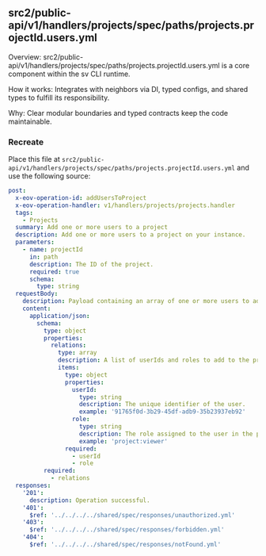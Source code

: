 ## src2/public-api/v1/handlers/projects/spec/paths/projects.projectId.users.yml

Overview: src2/public-api/v1/handlers/projects/spec/paths/projects.projectId.users.yml is a core component within the sv CLI runtime.

How it works: Integrates with neighbors via DI, typed configs, and shared types to fulfill its responsibility.

Why: Clear modular boundaries and typed contracts keep the code maintainable.

### Recreate

Place this file at `src2/public-api/v1/handlers/projects/spec/paths/projects.projectId.users.yml` and use the following source:

```yaml
post:
  x-eov-operation-id: addUsersToProject
  x-eov-operation-handler: v1/handlers/projects/projects.handler
  tags:
    - Projects
  summary: Add one or more users to a project
  description: Add one or more users to a project on your instance.
  parameters:
    - name: projectId
      in: path
      description: The ID of the project.
      required: true
      schema:
        type: string
  requestBody:
    description: Payload containing an array of one or more users to add to the project.
    content:
      application/json:
        schema:
          type: object
          properties:
            relations:
              type: array
              description: A list of userIds and roles to add to the project.
              items:
                type: object
                properties:
                  userId:
                    type: string
                    description: The unique identifier of the user.
                    example: '91765f0d-3b29-45df-adb9-35b23937eb92'
                  role:
                    type: string
                    description: The role assigned to the user in the project.
                    example: 'project:viewer'
                required:
                  - userId
                  - role
          required:
            - relations
  responses:
    '201':
      description: Operation successful.
    '401':
      $ref: '../../../../shared/spec/responses/unauthorized.yml'
    '403':
      $ref: '../../../../shared/spec/responses/forbidden.yml'
    '404':
      $ref: '../../../../shared/spec/responses/notFound.yml'

```
